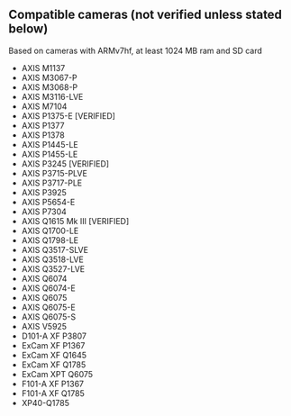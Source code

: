 ##  Compatible cameras (not verified unless stated below)
Based on cameras with ARMv7hf, at least 1024 MB ram and SD card

- AXIS M1137
- AXIS M3067-P
- AXIS M3068-P
- AXIS M3116-LVE
- AXIS M7104
- AXIS P1375-E [VERIFIED]
- AXIS P1377
- AXIS P1378
- AXIS P1445-LE
- AXIS P1455-LE
- AXIS P3245 [VERIFIED]
- AXIS P3715-PLVE
- AXIS P3717-PLE
- AXIS P3925
- AXIS P5654-E
- AXIS P7304
- AXIS Q1615 Mk III  [VERIFIED]
- AXIS Q1700-LE
- AXIS Q1798-LE
- AXIS Q3517-SLVE
- AXIS Q3518-LVE
- AXIS Q3527-LVE
- AXIS Q6074
- AXIS Q6074-E
- AXIS Q6075
- AXIS Q6075-E
- AXIS Q6075-S
- AXIS V5925
- D101-A XF P3807
- ExCam XF P1367
- ExCam XF Q1645
- ExCam XF Q1785
- ExCam XPT Q6075
- F101-A XF P1367
- F101-A XF Q1785
- XP40-Q1785
